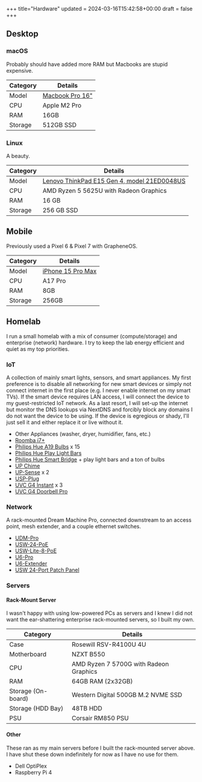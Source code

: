 +++
title="Hardware"
updated = 2024-03-16T15:42:58+00:00
draft = false
+++

## Desktop

### macOS

Probably should have added more RAM but Macbooks are stupid expensive.

| Category | Details                                               |
|----------|-------------------------------------------------------|
| Model    | [Macbook Pro 16"](https://www.apple.com/macbook-pro/) |
| CPU      | Apple M2 Pro                                          |
| RAM      | 16GB                                                  |
| Storage  | 512GB SSD                                             |

### Linux

A beauty.

| Category | Details                                                                                                                                                |
|----------|--------------------------------------------------------------------------------------------------------------------------------------------------------|
| Model    | [Lenovo ThinkPad E15 Gen 4, model 21ED0048US](https://www.lenovo.com/us/en/p/laptops/thinkpad/thinkpade/thinkpad--e15-gen-4-(15-inch-amd)/len101t0023) |
| CPU      | AMD Ryzen 5 5625U with Radeon Graphics                                                                                                                 |
| RAM      | 16 GB                                                                                                                                                  |
| Storage  | 256 GB SSD                                                                                                                                             |

## Mobile

Previously used a Pixel 6 & Pixel 7 with GrapheneOS.

| Category | Details                                                   |
|----------|-----------------------------------------------------------|
| Model    | [iPhone 15 Pro Max](https://www.apple.com/iphone-15-pro/) |
| CPU      | A17 Pro                                                   |
| RAM      | 8GB                                                       |
| Storage  | 256GB                                                     |

## Homelab

I run a small homelab with a mix of consumer (compute/storage) and enterprise
(network) hardware. I try to keep the lab energy efficient and quiet as my top
priorities.

### IoT

A collection of mainly smart lights, sensors, and smart appliances. My first preference is to disable all networking for new smart devices or simply not connect internet in the first place (e.g. I never enable internet on my smart TVs). If the smart device requires LAN access, I will connect the device to my guest-restricted IoT network. As a last resort, I will set-up the internet but monitor the DNS lookups via NextDNS and forcibly block any domains I do not want the device to be using. If the device is egregious or shady, I'll just sell it and either replace it or live without it.

- Other Appliances (washer, dryer, humidifier, fans, etc.)
- [Roomba i7+](https://about.irobot.com/sitecore/content/north-america/irobot-us/home/roomba/i7-series)
- [Philips Hue A19 Bulbs](https://www.philips-hue.com/en-us/p/hue-white-and-color-ambiance-a19---e26-smart-bulb---60-w--3-pack-/046677562786) x 15
- [Philips Hue Play Light Bars](https://www.philips-hue.com/en-us/p/hue-bundle-play-blk-ext/33001)
- [Philips Hue Smart Bridge](https://www.philips-hue.com/en-us/p/hue-bridge/046677458478) + play light bars and a ton of bulbs
- [UP Chime](https://store.ui.com/us/en/collections/unifi-camera-security-special-chime)
- [UP-Sense](https://store.ui.com/us/en/collections/unifi-camera-security-special-sensor) x 2
- [USP-Plug](https://store.ui.com/us/en/products/unifi-smart-power)
- [UVC G4 Instant](https://store.ui.com/us/en/collections/unifi-camera-security-compact-wifi-connected) x 3
- [UVC G4 Doorbell Pro](https://store.ui.com/us/en/collections/unifi-camera-security-special-wifi-doorbell)

### Network

A rack-mounted Dream Machine Pro, connected downstream to an access point, mesh
extender, and a couple ethernet switches.

- [UDM-Pro](https://store.ui.com/us/en/collections/unifi-dream-machine/products/udm-pro)
- [USW-24-PoE](https://store.ui.com/us/en/collections/unifi-switching-standard-power-over-ethernet/products/usw-24-poe)
- [USW-Lite-8-PoE](https://store.ui.com/us/en/collections/unifi-switching-utility-poe/products/usw-lite-8-poe)
- [U6-Pro](https://store.ui.com/us/en/collections/unifi-wifi-flagship-high-capacity/products/u6-pro)
- [U6-Extender](https://store.ui.com/us/en/collections/unifi-wifi-inwall-outlet-mesh)
- [USW 24-Port Patch Panel](https://store.ui.com/us/en/collections/unifi-accessory-tech-installations-rackmount/products/uacc-rack-panel-patch-blank-24)

### Servers

#### Rack-Mount Server

I wasn't happy with using low-powered PCs as servers and I knew I did not want
the ear-shattering enterprise rack-mounted servers, so I built my own.

| Category           | Details                                |
| ------------------ | -------------------------------------- |
| Case               | Rosewill RSV-R4100U 4U                 |
| Motherboard        | NZXT B550                              |
| CPU                | AMD Ryzen 7 5700G with Radeon Graphics |
| RAM                | 64GB RAM (2x32GB)                      |
| Storage (On-board) | Western Digital 500GB M.2 NVME SSD     |
| Storage (HDD Bay)  | 48TB HDD                               |
| PSU                | Corsair RM850 PSU                      |

#### Other

These ran as my main servers before I built the rack-mounted server above. I
have shut these down indefinitely for now as I have no use for them.

- Dell OptiPlex
- Raspberry Pi 4

